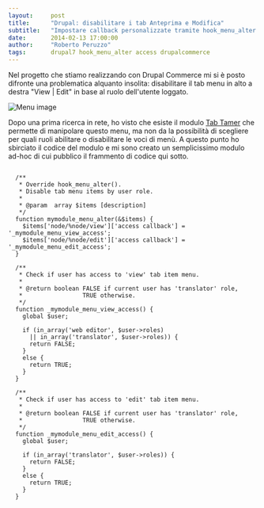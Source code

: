```yaml
---
layout:     post
title:      "Drupal: disabilitare i tab Anteprima e Modifica"
subtitle:   "Impostare callback personalizzate tramite hook_menu_alter."
date:       2014-02-13 17:00:00
author:     "Roberto Peruzzo"
tags:       drupal7 hook_menu_alter access drupalcommerce
---
```


<p>Nel progetto che stiamo realizzando con Drupal Commerce mi si è posto
  difronte una problematica alquanto insolita: disabilitare il tab menu in
  alto a destra "View | Edit" in base al ruolo dell'utente loggato.</p>

<img src="{{ site.baseurl }}/img/2014-02-13/menu.png" alt="Menu image" />

<p>Dopo una prima ricerca in rete, ho visto che esiste il modulo
  <a href="https://www.drupal.org/project/tabtamer" target="_blank">Tab Tamer</a>
  che permette di manipolare questo menu, ma non da la possibilità di scegliere
  per quali ruoli abilitare o disabilitare le voci di menù. A questo punto ho
  sbirciato il codice del modulo e mi sono creato un semplicissimo modulo
  ad-hoc di cui pubblico il frammento di codice qui sotto.</p>

<pre><code>
  /**
   * Override hook_menu_alter().
   * Disable tab menu items by user role.
   *
   * @param  array $items [description]
   */
  function mymodule_menu_alter(&$items) {
    $items['node/%node/view']['access callback'] = '_mymodule_menu_view_access';
    $items['node/%node/edit']['access callback'] = '_mymodule_menu_edit_access';
  }

  /**
   * Check if user has access to 'view' tab item menu.
   *
   * @return boolean FALSE if current user has 'translator' role,
   *                 TRUE otherwise.
   */
  function _mymodule_menu_view_access() {
    global $user;

    if (in_array('web editor', $user->roles)
      || in_array('translator', $user->roles)) {
      return FALSE;
    }
    else {
      return TRUE;
    }
  }

  /**
   * Check if user has access to 'edit' tab item menu.
   *
   * @return boolean FALSE if current user has 'translator' role,
   *                 TRUE otherwise.
   */
  function _mymodule_menu_edit_access() {
    global $user;

    if (in_array('translator', $user->roles)) {
      return FALSE;
    }
    else {
      return TRUE;
    }
  }
</code></pre>

